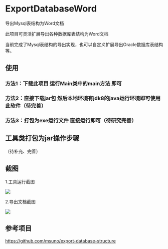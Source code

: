 # ExportDatabaseWord
导出Mysql表结构为Word文档

此项目可灵活扩展导出各种数据库表结构为Word文档

当前完成了Mysql表结构的导出实现，也可以自定义扩展导出Oracle数据库表结构等。

## 使用
### 方法1：下载此项目  运行Main类中的main方法 即可

### 方法2：直接下载jar包 然后本地环境有jdk8的java运行环境即可使用此软件（待完善）

### 方法3：打包为exe运行文件 直接运行即可（待研究完善）



## 工具类打包为jar操作步骤

（待补充、完善）

## 截图 

1.工具运行截图

![](http://forsnow.xin/data2word-example1.png)

2.导出文档截图

![](http://forsnow.xin/data2word-example2.png)



## 参考项目

https://github.com/msuno/export-database-structure



